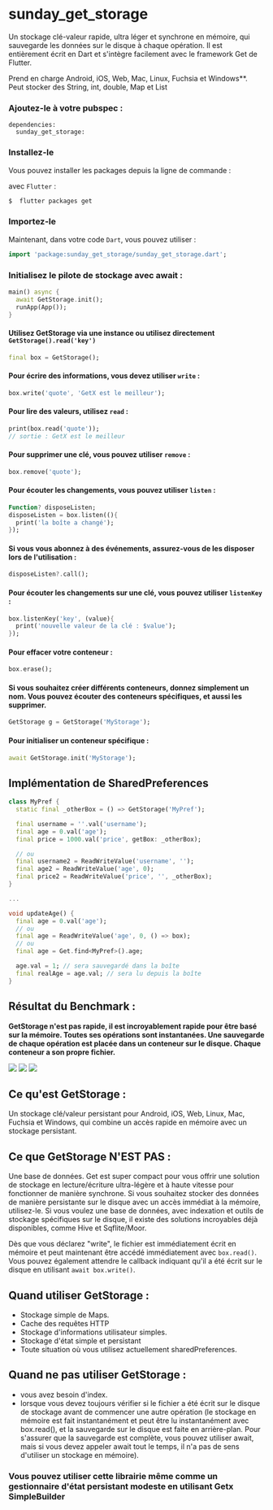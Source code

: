 # sunday_get_storage
Un stockage clé-valeur rapide, ultra léger et synchrone en mémoire, qui sauvegarde les données sur le disque à chaque opération.
Il est entièrement écrit en Dart et s'intègre facilement avec le framework Get de Flutter.

Prend en charge Android, iOS, Web, Mac, Linux, Fuchsia et Windows**.
Peut stocker des String, int, double, Map et List

### Ajoutez-le à votre pubspec :
```
dependencies:
  sunday_get_storage:
```
### Installez-le

Vous pouvez installer les packages depuis la ligne de commande :

avec `Flutter` :

```css
$  flutter packages get
```

### Importez-le

Maintenant, dans votre code `Dart`, vous pouvez utiliser :

````dart
import 'package:sunday_get_storage/sunday_get_storage.dart';
````

### Initialisez le pilote de stockage avec await :
```dart
main() async {
  await GetStorage.init();
  runApp(App());
}
```
#### Utilisez GetStorage via une instance ou utilisez directement `GetStorage().read('key')`
```dart
final box = GetStorage();
```
#### Pour écrire des informations, vous devez utiliser `write` :
```dart
box.write('quote', 'GetX est le meilleur');
```

#### Pour lire des valeurs, utilisez `read` :
```dart
print(box.read('quote'));
// sortie : GetX est le meilleur
```
#### Pour supprimer une clé, vous pouvez utiliser `remove` :

```dart
box.remove('quote');
```

#### Pour écouter les changements, vous pouvez utiliser `listen` :
```dart
Function? disposeListen;
disposeListen = box.listen((){
  print('la boîte a changé');
});
```
#### Si vous vous abonnez à des événements, assurez-vous de les disposer lors de l'utilisation :
```dart
disposeListen?.call();
```
#### Pour écouter les changements sur une clé, vous pouvez utiliser `listenKey` :

```dart
box.listenKey('key', (value){
  print('nouvelle valeur de la clé : $value');
});
```

#### Pour effacer votre conteneur :
```dart
box.erase();
```

#### Si vous souhaitez créer différents conteneurs, donnez simplement un nom. Vous pouvez écouter des conteneurs spécifiques, et aussi les supprimer.

```dart
GetStorage g = GetStorage('MyStorage');
```

#### Pour initialiser un conteneur spécifique :
```dart
await GetStorage.init('MyStorage');
```

## Implémentation de SharedPreferences
```dart
class MyPref {
  static final _otherBox = () => GetStorage('MyPref');

  final username = ''.val('username');
  final age = 0.val('age');
  final price = 1000.val('price', getBox: _otherBox);

  // ou
  final username2 = ReadWriteValue('username', '');
  final age2 = ReadWriteValue('age', 0);
  final price2 = ReadWriteValue('price', '', _otherBox);
}

...

void updateAge() {
  final age = 0.val('age');
  // ou 
  final age = ReadWriteValue('age', 0, () => box);
  // ou 
  final age = Get.find<MyPref>().age;

  age.val = 1; // sera sauvegardé dans la boîte
  final realAge = age.val; // sera lu depuis la boîte
}
```

## Résultat du Benchmark :
**GetStorage n'est pas rapide, il est incroyablement rapide pour être basé sur la mémoire. Toutes ses opérations sont instantanées. Une sauvegarde de chaque opération est placée dans un conteneur sur le disque. Chaque conteneur a son propre fichier.**

![](delete.png)
![](write.png)
![](read.png)

## Ce qu'est GetStorage :
Un stockage clé/valeur persistant pour Android, iOS, Web, Linux, Mac, Fuchsia et Windows, qui combine un accès rapide en mémoire avec un stockage persistant.
## Ce que GetStorage N'EST PAS :
Une base de données. Get est super compact pour vous offrir une solution de stockage en lecture/écriture ultra-légère et à haute vitesse pour fonctionner de manière synchrone. Si vous souhaitez stocker des données de manière persistante sur le disque avec un accès immédiat à la mémoire, utilisez-le. Si vous voulez une base de données, avec indexation et outils de stockage spécifiques sur le disque, il existe des solutions incroyables déjà disponibles, comme Hive et Sqflite/Moor.

Dès que vous déclarez "write", le fichier est immédiatement écrit en mémoire et peut maintenant être accédé immédiatement avec `box.read()`. Vous pouvez également attendre le callback indiquant qu'il a été écrit sur le disque en utilisant `await box.write()`.

## Quand utiliser GetStorage :
  - Stockage simple de Maps.
  - Cache des requêtes HTTP
  - Stockage d'informations utilisateur simples.
  - Stockage d'état simple et persistant
  - Toute situation où vous utilisez actuellement sharedPreferences.

## Quand ne pas utiliser GetStorage :
  - vous avez besoin d'index.
  -  lorsque vous devez toujours vérifier si le fichier a été écrit sur le disque de stockage avant de commencer une autre opération (le stockage en mémoire est fait instantanément et peut être lu instantanément avec box.read(), et la sauvegarde sur le disque est faite en arrière-plan. Pour s'assurer que la sauvegarde est complète, vous pouvez utiliser await, mais si vous devez appeler await tout le temps, il n'a pas de sens d'utiliser un stockage en mémoire).

### Vous pouvez utiliser cette librairie même comme un gestionnaire d'état persistant modeste en utilisant Getx SimpleBuilder